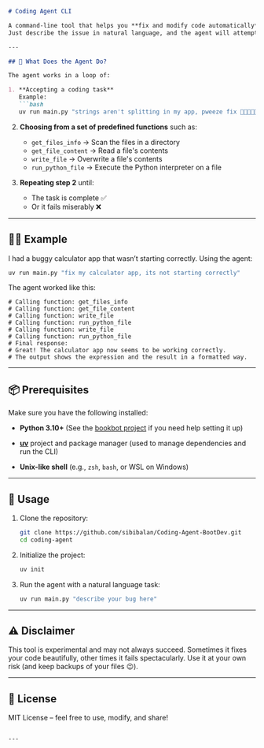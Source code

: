 ````markdown
# Coding Agent CLI

A command-line tool that helps you **fix and modify code automatically** by delegating tasks to a set of predefined functions.  
Just describe the issue in natural language, and the agent will attempt to scan, read, modify, and run your files until the problem is solved (or it fails miserably 😅).

---

## 🚀 What Does the Agent Do?

The agent works in a loop of:

1. **Accepting a coding task**  
   Example:  
   ```bash
   uv run main.py "strings aren't splitting in my app, pweeze fix 🥺👉🏽👈🏽"
````

2. **Choosing from a set of predefined functions** such as:

   * `get_files_info` → Scan the files in a directory
   * `get_file_content` → Read a file's contents
   * `write_file` → Overwrite a file's contents
   * `run_python_file` → Execute the Python interpreter on a file

3. **Repeating step 2** until:

   * The task is complete ✅
   * Or it fails miserably ❌

---

## 🧑‍💻 Example

I had a buggy calculator app that wasn’t starting correctly. Using the agent:

```bash
uv run main.py "fix my calculator app, its not starting correctly"
```

The agent worked like this:

```
# Calling function: get_files_info
# Calling function: get_file_content
# Calling function: write_file
# Calling function: run_python_file
# Calling function: write_file
# Calling function: run_python_file
# Final response:
# Great! The calculator app now seems to be working correctly. 
# The output shows the expression and the result in a formatted way.
```

---

## 📦 Prerequisites

Make sure you have the following installed:

* **Python 3.10+**
  (See the [bookbot project](#) if you need help setting it up)

* **[uv](https://github.com/astral-sh/uv)** project and package manager
  (used to manage dependencies and run the CLI)

* **Unix-like shell**
  (e.g., `zsh`, `bash`, or WSL on Windows)

---

## 🏃 Usage

1. Clone the repository:

   ```bash
   git clone https://github.com/sibibalan/Coding-Agent-BootDev.git
   cd coding-agent
   ```

2. Initialize the project:

   ```bash
   uv init
   ```

3. Run the agent with a natural language task:

   ```bash
   uv run main.py "describe your bug here"
   ```

---

## ⚠️ Disclaimer

This tool is experimental and may not always succeed. Sometimes it fixes your code beautifully, other times it fails spectacularly. Use it at your own risk (and keep backups of your files 😉).

---

## 📜 License

MIT License – feel free to use, modify, and share!

```

---

